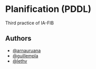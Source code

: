# Planification (PDDL)
Third practice of IA-FIB

## Authors

- [@arnauruana](https://github.com/arnauruana)
- [@guillempla](https://github.com/guillempla)
- [@lethv](https://github.com/lethv)
